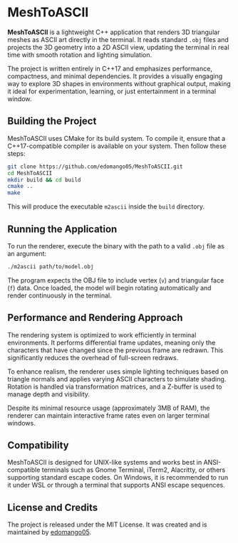 # MeshToASCII

**MeshToASCII** is a lightweight C++ application that renders 3D triangular meshes as ASCII art directly in the terminal. It reads standard `.obj` files and projects the 3D geometry into a 2D ASCII view, updating the terminal in real time with smooth rotation and lighting simulation.

The project is written entirely in C++17 and emphasizes performance, compactness, and minimal dependencies. It provides a visually engaging way to explore 3D shapes in environments without graphical output, making it ideal for experimentation, learning, or just entertainment in a terminal window.

## Building the Project

MeshToASCII uses CMake for its build system. To compile it, ensure that a C++17-compatible compiler is available on your system. Then follow these steps:

```bash
git clone https://github.com/edomango05/MeshToASCII.git
cd MeshToASCII
mkdir build && cd build
cmake ..
make
```

This will produce the executable `m2ascii` inside the `build` directory.

## Running the Application

To run the renderer, execute the binary with the path to a valid `.obj` file as an argument:

```bash
./m2ascii path/to/model.obj
```

The program expects the OBJ file to include vertex (`v`) and triangular face (`f`) data. Once loaded, the model will begin rotating automatically and render continuously in the terminal.

## Performance and Rendering Approach

The rendering system is optimized to work efficiently in terminal environments. It performs differential frame updates, meaning only the characters that have changed since the previous frame are redrawn. This significantly reduces the overhead of full-screen redraws.

To enhance realism, the renderer uses simple lighting techniques based on triangle normals and applies varying ASCII characters to simulate shading. Rotation is handled via transformation matrices, and a Z-buffer is used to manage depth and visibility.

Despite its minimal resource usage (approximately 3MB of RAM), the renderer can maintain interactive frame rates even on larger terminal windows.

## Compatibility

MeshToASCII is designed for UNIX-like systems and works best in ANSI-compatible terminals such as Gnome Terminal, iTerm2, Alacritty, or others supporting standard escape codes. On Windows, it is recommended to run it under WSL or through a terminal that supports ANSI escape sequences.

## License and Credits

The project is released under the MIT License. It was created and is maintained by [edomango05](https://github.com/edomango05).
